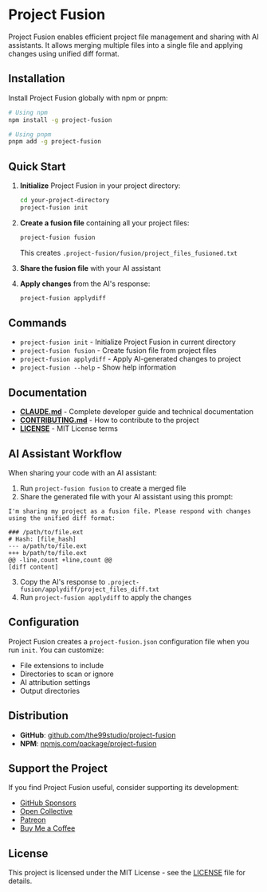 # Project Fusion

Project Fusion enables efficient project file management and sharing with AI assistants. It allows merging multiple files into a single file and applying changes using unified diff format.

## Installation

Install Project Fusion globally with npm or pnpm:

```bash
# Using npm
npm install -g project-fusion

# Using pnpm
pnpm add -g project-fusion
```

## Quick Start

1. **Initialize** Project Fusion in your project directory:
   ```bash
   cd your-project-directory
   project-fusion init
   ```

2. **Create a fusion file** containing all your project files:
   ```bash
   project-fusion fusion
   ```
   This creates `.project-fusion/fusion/project_files_fusioned.txt`

3. **Share the fusion file** with your AI assistant

4. **Apply changes** from the AI's response:
   ```bash
   project-fusion applydiff
   ```

## Commands

- `project-fusion init` - Initialize Project Fusion in current directory
- `project-fusion fusion` - Create fusion file from project files
- `project-fusion applydiff` - Apply AI-generated changes to project
- `project-fusion --help` - Show help information

## Documentation

- **[CLAUDE.md](./CLAUDE.md)** - Complete developer guide and technical documentation
- **[CONTRIBUTING.md](./CONTRIBUTING.md)** - How to contribute to the project
- **[LICENSE](./LICENSE)** - MIT License terms

## AI Assistant Workflow

When sharing your code with an AI assistant:

1. Run `project-fusion fusion` to create a merged file
2. Share the generated file with your AI assistant using this prompt:

```
I'm sharing my project as a fusion file. Please respond with changes using the unified diff format:

### /path/to/file.ext
# Hash: [file_hash]
--- a/path/to/file.ext
+++ b/path/to/file.ext
@@ -line,count +line,count @@
[diff content]
```

3. Copy the AI's response to `.project-fusion/applydiff/project_files_diff.txt`
4. Run `project-fusion applydiff` to apply the changes

## Configuration

Project Fusion creates a `project-fusion.json` configuration file when you run `init`. You can customize:
- File extensions to include
- Directories to scan or ignore  
- AI attribution settings
- Output directories

## Distribution

- **GitHub**: [github.com/the99studio/project-fusion](https://github.com/the99studio/project-fusion)
- **NPM**: [npmjs.com/package/project-fusion](https://www.npmjs.com/package/project-fusion)

## Support the Project

If you find Project Fusion useful, consider supporting its development:

- [GitHub Sponsors](https://github.com/sponsors/the99studio)
- [Open Collective](https://opencollective.com/projectfusion)
- [Patreon](https://www.patreon.com/projectfusion)
- [Buy Me a Coffee](https://www.buymeacoffee.com/projectfusion)

## License

This project is licensed under the MIT License - see the [LICENSE](./LICENSE) file for details.